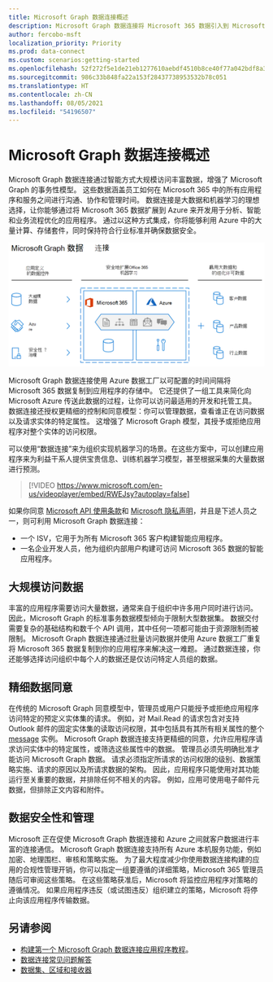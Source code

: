 ```yaml
---
title: Microsoft Graph 数据连接概述
description: Microsoft Graph 数据连接将 Microsoft 365 数据引入到 Microsoft Azure 中，让你能够获取最佳的开发和托管工具来处理此数据。
author: fercobo-msft
localization_priority: Priority
ms.prod: data-connect
ms.custom: scenarios:getting-started
ms.openlocfilehash: 52f272f5e1de21eb1277610aebdf4510b8ce40f77a042bdf8a3e15085966834b
ms.sourcegitcommit: 986c33b848fa22a153f28437738953532b78c051
ms.translationtype: HT
ms.contentlocale: zh-CN
ms.lasthandoff: 08/05/2021
ms.locfileid: "54196507"
---
```

# <a name="overview-of-microsoft-graph-data-connect"></a>Microsoft Graph 数据连接概述

Microsoft Graph 数据连接通过智能方式大规模访问丰富数据，增强了 Microsoft Graph 的事务性模型。 这些数据涵盖员工如何在 Microsoft 365 中的所有应用程序和服务之间进行沟通、协作和管理时间。 数据连接是大数据和机器学习的理想选择，让你能够通过将 Microsoft 365 数据扩展到 Azure 来开发用于分析、智能和业务流程优化的应用程序。 通过以这种方式集成，你将能够利用 Azure 中的大量计算、存储套件，同时保持符合行业标准并确保数据安全。

![图像显示在 Azure 云中的 Microsoft 365 数据和输出数据之间应用的数据控制。](images/data-connect-mgdc-capabilities.png)

Microsoft Graph 数据连接使用 Azure 数据工厂以可配置的时间间隔将 Microsoft 365 数据复制到应用程序的存储中。 它还提供了一组工具来简化向 Microsoft Azure 传送此数据的过程，让你可以访问最适用的开发和托管工具。 数据连接还授权更精细的控制和同意模型：你可以管理数据，查看谁正在访问数据以及请求实体的特定属性。 这增强了 Microsoft Graph 模型，其授予或拒绝应用程序对整个实体的访问权限。

可以使用“数据连接”来为组织实现机器学习的场景。在这些方案中，可以创建应用程序来为利益干系人提供宝贵信息、训练机器学习模型，甚至根据采集的大量数据进行预测。

<!--<iframe class="video-iframe" style="width: 960px; height: 540px;" frameborder="0" allowfullscreen="true" src="https://www.microsoft.com/en-us/videoplayer/embed/RWEJsy?autoplay=false"> </iframe>-->

> [!VIDEO https://www.microsoft.com/en-us/videoplayer/embed/RWEJsy?autoplay=false]

如果你同意 [Microsoft API 使用条款](/legal/microsoft-apis/terms-of-use?context=/graph/context)和 [Microsoft 隐私声明](https://go.microsoft.com/fwlink/p/?LinkId=123161)，并且是下述人员之一，则可利用 Microsoft Graph 数据连接：

- 一个 ISV，它用于为所有 Microsoft 365 客户构建智能应用程序。
- 一名企业开发人员，他为组织内部用户构建可访问 Microsoft 365 数据的智能应用程序。

## <a name="access-to-data-at-scale"></a>大规模访问数据

丰富的应用程序需要访问大量数据，通常来自于组织中许多用户同时进行访问。 因此，Microsoft Graph 的标准事务数据模型倾向于限制大型数据集。 数据交付需要复杂的基础结构和数千个 API 调用，其中任何一项都可能由于资源限制而被限制。 Microsoft Graph 数据连接通过批量访问数据并使用 Azure 数据工厂重复将 Microsoft 365 数据复制到你的应用程序来解决这一难题。 通过数据连接，你还能够选择访问组织中每个人的数据还是仅访问特定人员组的数据。

## <a name="granular-data-consent"></a>精细数据同意

在传统的 Microsoft Graph 同意模型中，管理员或用户只能授予或拒绝应用程序访问特定的预定义实体集的请求。 例如，对 Mail.Read 的请求包含对支持 Outlook 邮件的固定实体集的读取访问权限，其中包括具有其所有相关属性的整个 [message](/graph/api/resources/message) 实例。 Microsoft Graph 数据连接支持更精细的同意，允许应用程序请求访问实体中的特定属性，或筛选这些属性中的数据。 管理员必须先明确批准才能访问 Microsoft Graph 数据。 请求必须指定所请求的访问权限的级别、数据策略实施、请求的原因以及所请求数据的架构。 因此，应用程序只能使用对其功能运行至关重要的数据，并排除任何不相关的内容。 例如，应用可使用电子邮件元数据，但排除正文内容和附件。

## <a name="data-security-and-governance"></a>数据安全性和管理

Microsoft 正在促使 Microsoft Graph 数据连接和 Azure 之间就客户数据进行丰富的连接通信。 Microsoft Graph 数据连接支持所有 Azure 本机服务功能，例如加密、地理围栏、审核和策略实施。 为了最大程度减少你使用数据连接构建的应用的合规性管理开销，你可以指定一组要遵循的详细策略，Microsoft 365 管理员随后可审阅这些策略。 在这些策略获准后，Microsoft 将监控应用程序对策略的遵循情况。 如果应用程序违反（或试图违反）组织建立的策略，Microsoft 将停止向该应用程序传输数据。

## <a name="see-also"></a>另请参阅

- [构建第一个 Microsoft Graph 数据连接应用程序教程](data-connect-quickstart.yml)。
- [数据连接常见问题解答](data-connect-faq.md)
- [数据集、区域和接收器](data-connect-datasets.md)
